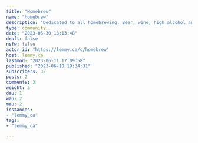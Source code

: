 ```yaml
---
title: "Homebrew" 
name: "homebrew"
description: "Dedicated to all homebrewing. Beer, wine, high alcohol and more!"
type: community
date: "2023-06-30 13:13:48"
draft: false
nsfw: false
actor_id: "https://lemmy.ca/c/homebrew"
host: lemmy.ca
lastmod: "2023-06-11 17:09:58"
published: "2023-06-10 19:34:31"
subscribers: 32
posts: 2
comments: 3
weight: 2
dau: 1
wau: 2
mau: 2
instances:
- "lemmy_ca"
tags: 
- "lemmy_ca"

---
```


